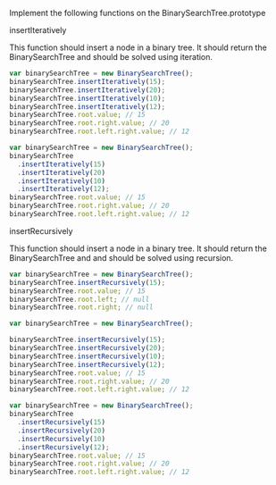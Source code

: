 Implement the following functions on the BinarySearchTree.prototype

insertIteratively

This function should insert a node in a binary tree. It should return the BinarySearchTree and should be solved using iteration.

```js
var binarySearchTree = new BinarySearchTree();
binarySearchTree.insertIteratively(15);
binarySearchTree.insertIteratively(20);
binarySearchTree.insertIteratively(10);
binarySearchTree.insertIteratively(12);
binarySearchTree.root.value; // 15
binarySearchTree.root.right.value; // 20
binarySearchTree.root.left.right.value; // 12

var binarySearchTree = new BinarySearchTree();
binarySearchTree
  .insertIteratively(15)
  .insertIteratively(20)
  .insertIteratively(10)
  .insertIteratively(12);
binarySearchTree.root.value; // 15
binarySearchTree.root.right.value; // 20
binarySearchTree.root.left.right.value; // 12
```

insertRecursively

This function should insert a node in a binary tree. It should return the BinarySearchTree and and should be solved using recursion.

```js
var binarySearchTree = new BinarySearchTree();
binarySearchTree.insertRecursively(15);
binarySearchTree.root.value; // 15
binarySearchTree.root.left; // null
binarySearchTree.root.right; // null

var binarySearchTree = new BinarySearchTree();

binarySearchTree.insertRecursively(15);
binarySearchTree.insertRecursively(20);
binarySearchTree.insertRecursively(10);
binarySearchTree.insertRecursively(12);
binarySearchTree.root.value; // 15
binarySearchTree.root.right.value; // 20
binarySearchTree.root.left.right.value; // 12

var binarySearchTree = new BinarySearchTree();
binarySearchTree
  .insertRecursively(15)
  .insertRecursively(20)
  .insertRecursively(10)
  .insertRecursively(12);
binarySearchTree.root.value; // 15
binarySearchTree.root.right.value; // 20
binarySearchTree.root.left.right.value; // 12
```
